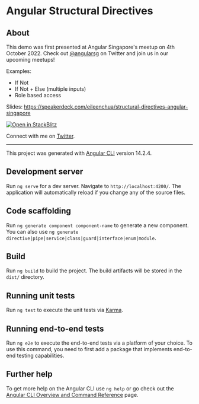 # Angular Structural Directives

## About

This demo was first presented at Angular Singapore's meetup on 4th October 2022. Check out [@angularsg](https://twitter.com/angularsg) on Twitter and join us in our upcoming meetups!

Examples:

- If Not
- If Not + Else (multiple inputs)
- Role based access

Slides: https://speakerdeck.com/eileenchua/structural-directives-angular-singapore

[![Open in StackBlitz](https://developer.stackblitz.com/img/open_in_stackblitz.svg)](https://stackblitz.com/fork/github/eileenchua/angular-structural-directives)

Connect with me on [Twitter](https://twitter.com/eileenbuilds).

---

This project was generated with [Angular CLI](https://github.com/angular/angular-cli) version 14.2.4.

## Development server

Run `ng serve` for a dev server. Navigate to `http://localhost:4200/`. The application will automatically reload if you change any of the source files.

## Code scaffolding

Run `ng generate component component-name` to generate a new component. You can also use `ng generate directive|pipe|service|class|guard|interface|enum|module`.

## Build

Run `ng build` to build the project. The build artifacts will be stored in the `dist/` directory.

## Running unit tests

Run `ng test` to execute the unit tests via [Karma](https://karma-runner.github.io).

## Running end-to-end tests

Run `ng e2e` to execute the end-to-end tests via a platform of your choice. To use this command, you need to first add a package that implements end-to-end testing capabilities.

## Further help

To get more help on the Angular CLI use `ng help` or go check out the [Angular CLI Overview and Command Reference](https://angular.io/cli) page.
